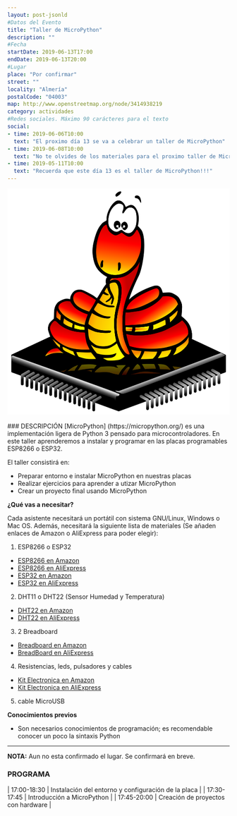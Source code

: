 ```yaml
---
layout: post-jsonld
#Datos del Evento
title: "Taller de MicroPython"
description: ""
#Fecha
startDate: 2019-06-13T17:00
endDate: 2019-06-13T20:00
#Lugar
place: "Por confirmar"
street: ""
locality: "Almería"
postalCode: "04003"
map: http://www.openstreetmap.org/node/3414938219
category: actividades
#Redes sociales. Máximo 90 carácteres para el texto
social:	
- time: 2019-06-06T10:00
  text: "El proximo día 13 se va a celebrar un taller de MicroPython"
- time: 2019-06-08T10:00
  text: "No te olvides de los materiales para el proximo taller de MicroPython"
- time: 2019-05-11T10:00
  text: "Recuerda que este día 13 es el taller de MicroPython!!!"
---
```

<p align="center">
  <img src="/recursos/upython.png" alt="Python Logo" width="650">
</p>
### DESCRIPCIÓN
[MicroPython] (https://micropython.org/) es una implementación ligera de Python 3 pensado para microcontroladores. En este taller aprenderemos a instalar y programar en las placas programables ESP8266 o ESP32.

El taller consistirá en:

- Preparar entorno  e instalar MicroPython en nuestras placas
- Realizar ejercicios para aprender a utizar MicroPython
- Crear un proyecto final usando MicroPython

**¿Qué vas a necesitar?**

Cada asistente necesitará un portátil con sistema GNU/Linux, Windows o Mac OS. Además, necesitará la siguiente lista de materiales (Se añaden enlaces de Amazon o AliExpress para poder elegir):

1. ESP8266 o ESP32
* [ESP8266 en Amazon](https://amzn.to/2HUtAnK)
* [ESP8266 en AliExpress](https://aliexpi.com/RGO1)
* [ESP32 en Amazon](https://amzn.to/2EQBcWq)
* [ESP32 en AliExpress](https://aliexpi.com/H3J8)

2. DHT11 o DHT22 (Sensor Humedad y Temperatura)

* [DHT22 en Amazon](https://amzn.to/2EOKAd1)
* [DHT22 en AliExpress](https://aliexpi.com/Ksnp)

3. 2 Breadboard

* [Breadboard en Amazon](https://amzn.to/2KsfcEQ)
* [BreadBoard en AliExpress](https://aliexpi.com/8B53)

4. Resistencias, leds, pulsadores y cables

* [Kit Electronica en Amazon](https://amzn.to/315myEg)
* [Kit Electronica en AliExpress](https://aliexpi.com/CwdM)

5. cable MicroUSB 



**Conocimientos previos**

- Son necesarios conocimientos de programación; es recomendable conocer un poco la sintaxis Python

---

**NOTA:** Aun no esta confirmado el lugar. Se confirmará en breve.

### PROGRAMA


| 17:00-18:30   | Instalación del entorno y configuración de la placa |
| 17:30-17:45   | Introducción a MicroPython |
| 17:45-20:00 	| Creación de proyectos con hardware |




